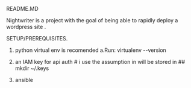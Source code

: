 README.MD

Nightwriter is a project with the goal of being able to rapidly deploy a wordpress site . 


SETUP/PREREQUISITES. 
1. python virtual env is recomended 
 a.Run:  virtualenv --version

2. an IAM key for api auth # i use the assumption in will be stored in ## mkdir ~/.keys   
3. ansible 

